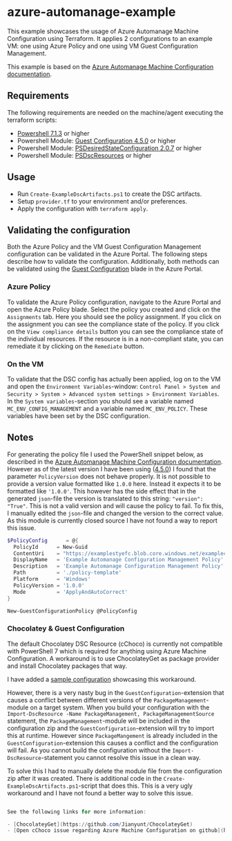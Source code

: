 # azure-automanage-example

This example showcases the usage of Azure Automanage Machine Configuration using Terraform. It applies 2 configurations to an example VM: one using Azure Policy and one using VM Guest Configuration Management.

This example is based on the [Azure Automanage Machine Configuration documentation](https://learn.microsoft.com/en-us/azure/governance/machine-configuration/).

## Requirements

The following requirements are needed on the machine/agent executing the terraform scripts:

- [Powershell 7.1.3](https://github.com/PowerShell/PowerShell/releases/tag/v7.1.3) or higher
- Powershell Module: [Guest Configuration 4.5.0](https://www.powershellgallery.com/packages/GuestConfiguration/4.5.0) or higher
- Powershell Module: [PSDesiredStateConfiguration 2.0.7](https://www.powershellgallery.com/packages/PSDesiredStateConfiguration/2.0.7) or higher
- Powershell Module: [PSDscResources](https://www.powershellgallery.com/packages/PSDscResources/2.12) or higher
  
## Usage

- Run `Create-ExampleDscArtifacts.ps1` to create the DSC artifacts.
- Setup `provider.tf` to your environment and/or preferences.
- Apply the configuration with `terraform apply`.

## Validating the configuration

Both the Azure Policy and the VM Guest Configuration Management configuration can be validated in the Azure Portal. The following steps describe how to validate the configuration. Additionally, both methods can be validated using the [Guest Configuration](https://portal.azure.com/#view/HubsExtension/BrowseResource/resourceType/Microsoft.Compute%2FvirtualMachines%2Fproviders%2FguestConfigurationAssignments) blade in the Azure Portal.

### Azure Policy

To validate the Azure Policy configuration, navigate to the Azure Portal and open the Azure Policy blade. Select the policy you created and click on the `Assignments` tab. Here you should see the policy assignment. If you click on the assignment you can see the compliance state of the policy. If you click on the `View compliance details` button you can see the compliance state of the individual resources. If the resource is in a non-compliant state, you can remediate it by clicking on the `Remediate` button.

### On the VM

To validate that the DSC config has actually been applied, log on to the VM and open the `Environment Variables`-window: `Control Panel > System and Security > System > Advanced system settings > Environment Variables`. In the `System variables`-section you should see a variable named `MC_ENV_CONFIG_MANAGEMENT` and a variable named `MC_ENV_POLICY`. These variables have been set by the DSC configuration.

## Notes

For generating the policy file I used the PowerShell snippet below, as described in the [Azure Automanage Machine Configuration documentation](https://learn.microsoft.com/en-us/azure/governance/machine-configuration/how-to-create-policy-definition#create-an-azure-policy-definition/). However as of the latest version I have been using ([4.5.0]((https://www.powershellgallery.com/packages/GuestConfiguration/4.5.0))) I found that the parameter `PolicyVersion` does not behave properly. It is not possible to provide a version value formatted like `1.0.0` here. Instead it expects it to be formatted like `'1.0.0'`. This however has the side effect that in the generated `json`-file the version is translated to this string: `"version": "True"`. This is not a valid version and will cause the policy to fail. To fix this, I manually edited the `json`-file and changed the version to the correct value. As this module is currently closed source I have not found a way to report this issue.

```PowerShell
$PolicyConfig      = @{
  PolicyId      = New-Guid
  ContentUri    = "https://examplestyefc.blob.core.windows.net/examplecontainer/Config_via_Configuration_Management.zip"
  DisplayName   = 'Example Automanage Configuration Management Policy'
  Description   = 'Example Automanage Configuration Management Policy'
  Path          = './policy-template'
  Platform      = 'Windows'
  PolicyVersion = '1.0.0'
  Mode          = 'ApplyAndAutoCorrect'
}

New-GuestConfigurationPolicy @PolicyConfig
```

### Chocolatey & Guest Configuration

The default Chocolatey DSC Resource (cChoco) is currently not compatible with PowerShell 7 which is required for anything using Azure Machine Configuration. A workaround is to use ChocolateyGet as package provider and install Chocolatey packages that way.

I have added a [sample configuration](./configurations/Install_Package_via_Chocolatey.ps1) showcasing this workaround.

However, there is a very nasty bug in the `GuestConfiguration`-extension that causes a conflict between different versions of the `PackageManagement`-module on a target system. When you build your configuration with the `Import-DscResource -Name PackageManagement, PackageManagementSource` statement, the `PackageManagement`-module will be included in the configuration zip and the `GuestConfiguration`-extension will try to import this at runtime. However since `PackageMangement` is already included in the `GuestConfiguration`-extension this causes a conflict and the configuration will fail. As you cannot build the configuration without the `Import-DscResource`-statement you cannot resolve this issue in a clean way.

To solve this I had to manually delete the module file from the configuration zip after it was created. There is additional code in the `Create-ExampleDscArtifacts.ps1`-script that does this. This is a very ugly workaround and I have not found a better way to solve this issue.

```PowerShell

See the following links for more information:

- [ChocolateyGet](https://github.com/Jianyunt/ChocolateyGet)
- [Open cChoco issue regarding Azure Machine Configuration on github](https://github.com/chocolatey/cChoco/issues/173)
